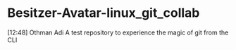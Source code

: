 # Besitzer-Avatar-linux_git_collab
[12:48] Othman Adi  A test repository to experience the magic of git from the CLI
